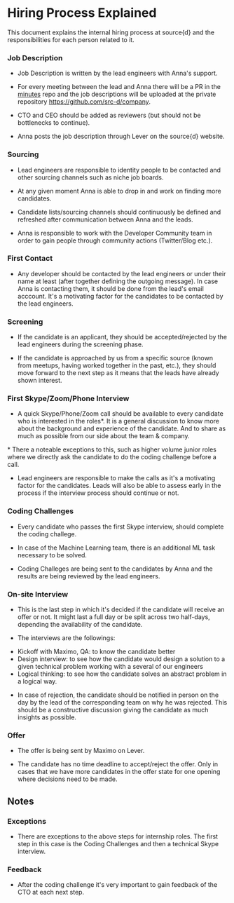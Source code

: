 # Hiring Process Explained

This document explains the internal hiring process at source{d} and the responsibilities for each person related to it.


### Job Description

- Job Description is written by the lead engineers with Anna's support. 

- For every meeting between the lead and Anna there will be a PR in the [minutes](https://github.com/src-d/minutes) repo and the job descriptions will be uploaded at the private repository https://github.com/src-d/company.

- CTO and CEO should be added as reviewers (but should not be bottlenecks to continue).

- Anna posts the job description through Lever on the source{d} website.

### Sourcing

- Lead engineers are responsible to identity people to be contacted and other sourcing channels such as niche job boards. 

- At any given moment Anna is able to drop in and work on finding more candidates.

- Candidate lists/sourcing channels should continuously be defined and refreshed after communication between Anna and the leads. 

- Anna is responsible to work with the Developer Community team in order to gain people through community actions (Twitter/Blog etc.). 

### First Contact

- Any developer should be contacted by the lead engineers or under their name at least (after together defining the outgoing message). In case Anna is contacting them, it should be done from the lead's email acccount. It's a motivating factor for the candidates to be contacted by the lead engineers. 

### Screening

- If the candidate is an applicant, they should be accepted/rejected by the lead engineers during the screening phase. 

- If the candidate is approached by us from a specific source (known from meetups, having worked together in the past,  etc.), they should move forward to the next step as it means that the leads have already shown interest.

### First Skype/Zoom/Phone Interview

- A quick Skype/Phone/Zoom call should be available to every candidate who is interested in the roles*. It is a general discussion to know more about the background and experience of the candidate. And to share as much as possible from our side about the team & company. 

\* There a noteable exceptions to this, such as higher volume junior roles where we directly ask the candidate to do the coding challenge before a call. 

- Lead engineers are responsible to make the calls as it's a motivating factor for the candidates. Leads will also be able to assess early in the process if the interview process should continue or not. 

### Coding Challenges 

- Every candidate who passes the first Skype interview, should complete the coding challege. 

- In case of the Machine Learning team, there is an additional ML task necessary to be solved.

- Coding Challeges are being sent to the candidates by Anna and the results are being reviewed by the lead engineers. 

### On-site Interview
 
- This is the last step in which it's  decided if the candidate will receive an offer or not. It might last a full day or be split across two half-days, depending the availability of the candidate. 

- The interviews are the followings: 

* Kickoff with Maximo, QA: to know the candidate better
* Design interview: to see how the candidate would design a solution to a given technical problem working with a several of our engineers
* Logical thinking: to see how the candidate solves an abstract problem in a logical way.

- In case of rejection, the candidate should be notified in person on the day by the lead of the corresponding team on why he was rejected. This should be a constructive discussion giving the candidate as much insights as possible.

### Offer

- The offer is being sent by Maximo on Lever. 

- The candidate has no time deadline to accept/reject the offer. Only in cases that we have more candidates in the offer state for one opening where decisions need to be made. 

## Notes 

### Exceptions 

- There are exceptions to the above steps for internship roles. The first step in this case is the Coding Challenges and then a technical Skype interview. 
 
 ### Feedback

 - After the coding challenge it's very important to gain feedback of the CTO at each next step. 
